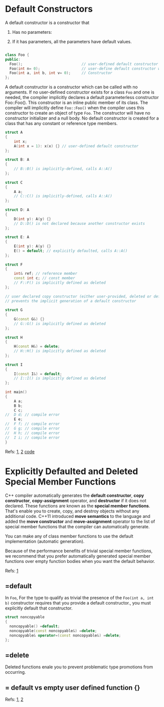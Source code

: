 # Default Constructors
A default constructor is a constructor that 
1. Has no parameters:


2. If it has parameters, all the parameters have default values.


```cpp

class Foo {
public:
  Foo();                           // user-defined default constructor with no arguments
  Foo(int n= 0);                   // user-define default constructor with one default argument
  Foo(int a, int b, int v= 0);     // Constructor
};
```
A default constructor is a constructor which can be called with no arguments. If no user-defined constructor exists for a class `Foo` and one is needed, the compiler implicitly declares a default parameterless constructor Foo::Foo(). This constructor is an inline public member of its class. The compiler will implicitly define `Foo::Foo()` when the compiler uses this constructor to create an object of type `Foo`. The constructor will have no constructor initializer and a null body.  No default constructor is created for a class that has any constant or reference type members. 




```cpp
struct A
{
    int x;
    A(int x = 1): x(x) {} // user-defined default constructor
};
 
struct B: A
{
    // B::B() is implicitly-defined, calls A::A()
};
 
struct C
{
    A a;
    // C::C() is implicitly-defined, calls A::A()
};
 
struct D: A
{
    D(int y): A(y) {}
    // D::D() is not declared because another constructor exists
};
 
struct E: A
{
    E(int y): A(y) {}
    E() = default; // explicitly defaulted, calls A::A()
};
 
struct F
{
    int& ref; // reference member
    const int c; // const member
    // F::F() is implicitly defined as deleted
};
 
// user declared copy constructor (either user-provided, deleted or defaulted)
// prevents the implicit generation of a default constructor
 
struct G
{
    G(const G&) {}
    // G::G() is implicitly defined as deleted
};
 
struct H
{
    H(const H&) = delete;
    // H::H() is implicitly defined as deleted
};
 
struct I
{
    I(const I&) = default;
    // I::I() is implicitly defined as deleted
};
 
int main()
{
    A a;
    B b;
    C c;
//  D d; // compile error
    E e;
//  F f; // compile error
//  G g; // compile error
//  H h; // compile error
//  I i; // compile error
}
```
Refs: [1](https://www.ibm.com/docs/en/zos/2.2.0?topic=only-default-constructors-c), [2](https://en.cppreference.com/w/cpp/language/default_constructor)
[code](../src/class/default_0_delete_meaning.cpp)


# Explicitly Defaulted and Deleted Special Member Functions

C++ compiler automatically generates the **default constructor**, **copy constructor**, **copy-assignment** operator, and **destructor**  if it does not declared. These functions are known as the **special member functions**. That's enable you to create, copy, and destroy objects without any additional code. 
C++11 introduced **move semantics** to the language and added the **move constructor** and **move-assignment** operator to the list of special member functions that the compiler can automatically generate.




You can make any of class  member functions to use the default implementation (automatic generation).

Because of the performance benefits of trivial special member functions, we recommend that you prefer automatically generated special member functions over empty function bodies when you want the default behavior. 

Refs: [1](https://docs.microsoft.com/en-us/cpp/cpp/explicitly-defaulted-and-deleted-functions?view=msvc-170)


## =default

In `Foo`,  For the type to qualify as trivial the presence of the `Foo(int a, int b)` constructor requires that you provide a default constructor., you must explicitly default that constructor.


```cpp
struct noncopyable
{
  noncopyable() =default;
  noncopyable(const noncopyable&) =delete;
  noncopyable& operator=(const noncopyable&) =delete;
};
```


## =delete
Deleted functions enale you to prevent problematic type promotions from occurring.


## = default vs empty user defined function {}

Refs: [1](https://stackoverflow.com/questions/20828907/the-new-syntax-default-in-c11#:~:text=If%20you%20want%20your%20class,you%20need%20to%20use%20%3D%20default%20.), [2](https://stackoverflow.com/questions/6502828/what-does-default-mean-after-a-class-function-declaration)
